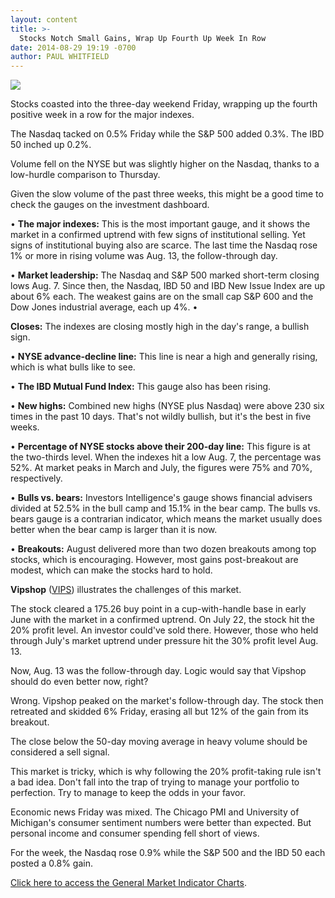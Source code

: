 ```yaml
---
layout: content
title: >-
  Stocks Notch Small Gains, Wrap Up Fourth Up Week In Row
date: 2014-08-29 19:19 -0700
author: PAUL WHITFIELD
---
```






![](https://www.investors.com/wp-content/uploads/ibd-migrated-images/MPv_140902_635449235929648418.png)









Stocks coasted into the three-day weekend Friday, wrapping up the fourth positive week in a row for the major indexes.


The Nasdaq tacked on 0.5% Friday while the S&P 500 added 0.3%. The IBD 50 inched up 0.2%.


Volume fell on the NYSE but was slightly higher on the Nasdaq, thanks to a low-hurdle comparison to Thursday.


Given the slow volume of the past three weeks, this might be a good time to check the gauges on the investment dashboard.


• **The major indexes:** This is the most important gauge, and it shows the market in a confirmed uptrend with few signs of institutional selling. Yet signs of institutional buying also are scarce. The last time the Nasdaq rose 1% or more in rising volume was Aug. 13, the follow-through day.


• **Market leadership:**  The Nasdaq and S&P 500 marked short-term closing lows Aug. 7. Since then, the Nasdaq, IBD 50 and IBD New Issue Index are up about 6% each. The weakest gains are on the small cap S&P 600 and the Dow Jones industrial average, each up 4%. •

 **Closes:** The indexes are closing mostly high in the day's range, a bullish sign.


• **NYSE advance-decline line:** This line is near a high and generally rising, which is what bulls like to see.


• **The IBD Mutual Fund Index:** This gauge also has been rising.


• **New highs:** Combined new highs (NYSE plus Nasdaq) were above 230 six times in the past 10 days. That's not wildly bullish, but it's the best in five weeks.


• **Percentage of NYSE stocks above their 200-day line:** This figure is at the two-thirds level. When the indexes hit a low Aug. 7, the percentage was 52%. At market peaks in March and July, the figures were 75% and 70%, respectively.


• **Bulls vs. bears:** Investors Intelligence's gauge shows financial advisers divided at 52.5% in the bull camp and 15.1% in the bear camp. The bulls vs. bears gauge is a contrarian indicator, which means the market usually does better when the bear camp is larger than it is now.


• **Breakouts:** August delivered more than two dozen breakouts among top stocks, which is encouraging. However, most gains post-breakout are modest, which can make the stocks hard to hold.


**Vipshop** ([VIPS](https://research.investors.com/quote.aspx?symbol=VIPS)) illustrates the challenges of this market.


The stock cleared a 175.26 buy point in a cup-with-handle base in early June with the market in a confirmed uptrend. On July 22, the stock hit the 20% profit level. An investor could've sold there. However, those who held through July's market uptrend under pressure hit the 30% profit level Aug. 13.


Now, Aug. 13 was the follow-through day. Logic would say that Vipshop should do even better now, right?


Wrong. Vipshop peaked on the market's follow-through day. The stock then retreated and skidded 6% Friday, erasing all but 12% of the gain from its breakout.


The close below the 50-day moving average in heavy volume should be considered a sell signal.


This market is tricky, which is why following the 20% profit-taking rule isn't a bad idea. Don't fall into the trap of trying to manage your portfolio to perfection. Try to manage to keep the odds in your favor.


Economic news Friday was mixed. The Chicago PMI and University of Michigan's consumer sentiment numbers were better than expected. But personal income and consumer spending fell short of views.


For the week, the Nasdaq rose 0.9% while the S&P 500 and the IBD 50 each posted a 0.8% gain.


[Click here to access the General Market Indicator Charts](https://www.investors.com/pdf/GMI_090214.pdf).




